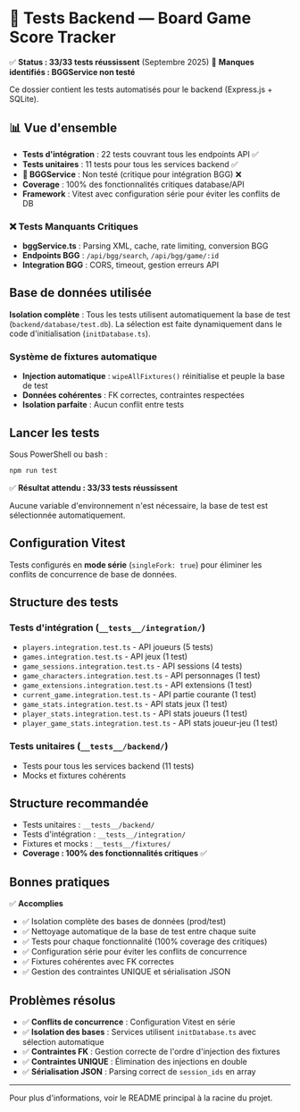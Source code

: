 # 🧪 Tests Backend — Board Game Score Tracker

✅ **Status : 33/33 tests réussissent** (Septembre 2025)
🚨 **Manques identifiés : BGGService non testé**

Ce dossier contient les tests automatisés pour le backend (Express.js + SQLite).

## 📊 Vue d'ensemble

- **Tests d'intégration** : 22 tests couvrant tous les endpoints API ✅
- **Tests unitaires** : 11 tests pour tous les services backend ✅
- **🚨 BGGService** : Non testé (critique pour intégration BGG) ❌
- **Coverage** : 100% des fonctionnalités critiques database/API
- **Framework** : Vitest avec configuration série pour éviter les conflits de DB

### ❌ Tests Manquants Critiques
- **bggService.ts** : Parsing XML, cache, rate limiting, conversion BGG
- **Endpoints BGG** : `/api/bgg/search`, `/api/bgg/game/:id`
- **Integration BGG** : CORS, timeout, gestion erreurs API

## Base de données utilisée

**Isolation complète** : Tous les tests utilisent automatiquement la base de test (`backend/database/test.db`).
La sélection est faite dynamiquement dans le code d'initialisation (`initDatabase.ts`).

### Système de fixtures automatique
- **Injection automatique** : `wipeAllFixtures()` réinitialise et peuple la base de test
- **Données cohérentes** : FK correctes, contraintes respectées
- **Isolation parfaite** : Aucun conflit entre tests

## Lancer les tests

Sous PowerShell ou bash :

```powershell
npm run test
```

✅ **Résultat attendu : 33/33 tests réussissent**

Aucune variable d'environnement n'est nécessaire, la base de test est sélectionnée automatiquement.

## Configuration Vitest

Tests configurés en **mode série** (`singleFork: true`) pour éliminer les conflits de concurrence de base de données.

## Structure des tests

### Tests d'intégration (`__tests__/integration/`)
- `players.integration.test.ts` - API joueurs (5 tests)
- `games.integration.test.ts` - API jeux (1 test) 
- `game_sessions.integration.test.ts` - API sessions (4 tests)
- `game_characters.integration.test.ts` - API personnages (1 test)
- `game_extensions.integration.test.ts` - API extensions (1 test)
- `current_game.integration.test.ts` - API partie courante (1 test)
- `game_stats.integration.test.ts` - API stats jeux (1 test)
- `player_stats.integration.test.ts` - API stats joueurs (1 test)
- `player_game_stats.integration.test.ts` - API stats joueur-jeu (1 test)

### Tests unitaires (`__tests__/backend/`)
- Tests pour tous les services backend (11 tests)
- Mocks et fixtures cohérents

## Structure recommandée

- Tests unitaires : `__tests__/backend/`
- Tests d'intégration : `__tests__/integration/`
- Fixtures et mocks : `__tests__/fixtures/`
- **Coverage : 100% des fonctionnalités critiques** ✅

## Bonnes pratiques

✅ **Accomplies**
- ✅ Isolation complète des bases de données (prod/test)
- ✅ Nettoyage automatique de la base de test entre chaque suite
- ✅ Tests pour chaque fonctionnalité (100% coverage des critiques)
- ✅ Configuration série pour éviter les conflits de concurrence
- ✅ Fixtures cohérentes avec FK correctes
- ✅ Gestion des contraintes UNIQUE et sérialisation JSON

## Problèmes résolus

- ✅ **Conflits de concurrence** : Configuration Vitest en série
- ✅ **Isolation des bases** : Services utilisent `initDatabase.ts` avec sélection automatique
- ✅ **Contraintes FK** : Gestion correcte de l'ordre d'injection des fixtures
- ✅ **Contraintes UNIQUE** : Élimination des injections en double
- ✅ **Sérialisation JSON** : Parsing correct de `session_ids` en array

---

Pour plus d'informations, voir le README principal à la racine du projet.
